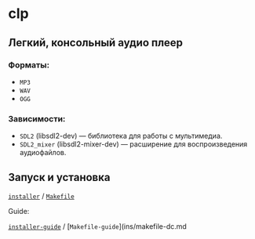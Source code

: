 # clp

## Легкий, консольный аудио плеер

### Форматы:
- `MP3`
- `WAV`
- `OGG`

### Зависимости:

- `SDL2` (libsdl2-dev) — библиотека для работы с мультимедиа.
- `SDL2_mixer` (libsdl2-mixer-dev) — расширение для воспроизведения аудиофайлов.

## Запуск и установка
[`installer`](installer.sh) / [`Makefile`](Makefile)

Guide:

[`installer-guide`](ins/installer-dc.md) / [`Makefile-guide`](ins/makefile-dc.md 
